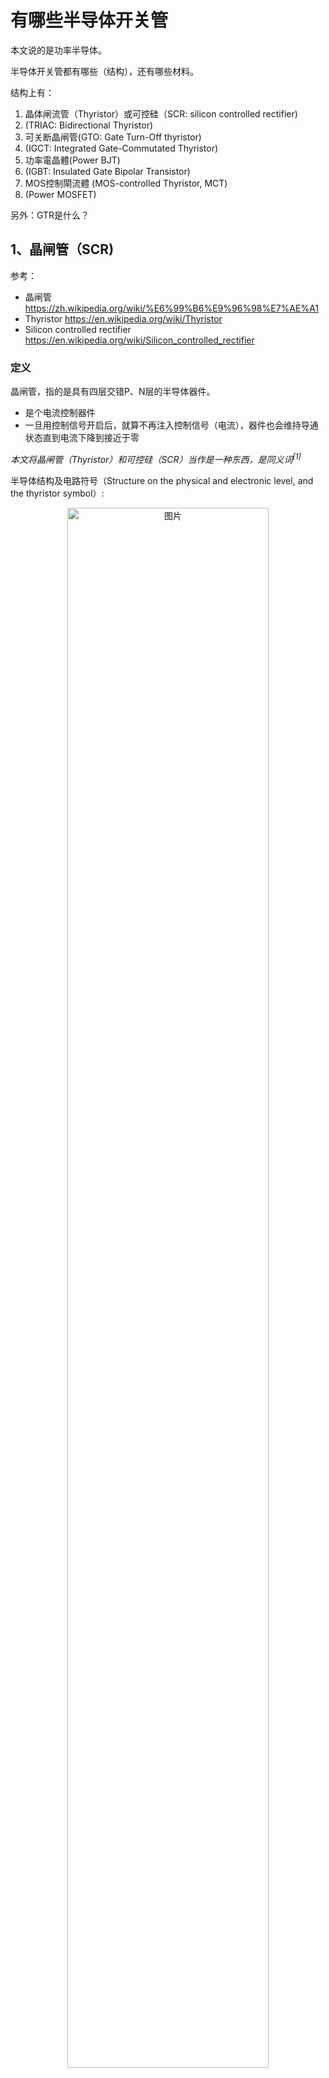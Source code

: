 # 有哪些半导体开关管

本文说的是功率半导体。

半导体开关管都有哪些（结构），还有哪些材料。

结构上有：

1. 晶体闸流管（Thyristor）或可控硅（SCR: silicon controlled rectifier)
2. (TRIAC: Bidirectional Thyristor)
3. 可关断晶闸管(GTO: Gate Turn-Off thyristor)
4. (IGCT: Integrated Gate-Commutated Thyristor)
5. 功率電晶體(Power BJT)
6. (IGBT: Insulated Gate Bipolar Transistor)
7. MOS控制閘流體 (MOS-controlled Thyristor, MCT)
8. (Power MOSFET)

另外：GTR是什么？

## 1、晶闸管（SCR)

参考：

- 晶闸管 <https://zh.wikipedia.org/wiki/%E6%99%B6%E9%96%98%E7%AE%A1>
- Thyristor <https://en.wikipedia.org/wiki/Thyristor>
- Silicon controlled rectifier <https://en.wikipedia.org/wiki/Silicon_controlled_rectifier>

### 定义

晶闸管，指的是具有四层交错P、N层的半导体器件。

- 是个电流控制器件
- 一旦用控制信号开启后，就算不再注入控制信号（电流），器件也会维持导通状态直到电流下降到接近于零

*本文将晶闸管（Thyristor）和可控硅（SCR）当作是一种东西，是同义词<sup>[1]</sup>*

半导体结构及电路符号（Structure on the physical and electronic level, and the thyristor symbol）:

<div  align="center">
<img src="./有哪些半导体开关管/Thyristor_circuit_symbol_SCR.png" width = "80%" height = "80%" alt="图片" align=center />
</div>

Thyristors have three states:

1. Reverse blocking mode – Voltage is applied in the direction that would be blocked by a diode
2. Forward blocking mode – Voltage is applied in the direction that would cause a diode to conduct, but the thyristor has not been triggered into conduction
3. Forward conducting mode – The thyristor has been triggered into conduction and will remain conducting until the forward current drops below a threshold value known as the "holding current"

### 特点

I-V特性曲线

<div  align="center">
<img src="./有哪些半导体开关管/Thyristor_I-V_diagram.png" width = "60%" height = "60%" alt="图片" align=center />
</div>

从曲线中可以看出：

- 器件开启，需要$$I_G \gg 0$$
- 当$$I_G = 0$$，且$$V_{AK}$$较小时，器件处于关闭状态，电流较小，但也会随着$$V_{AK}$$增大而增大
- 当$$I_G = 0$$，在阳极电压$$V_{AK}$$达到$$V_{BO}$$时，器件击穿，电流达到一个(阈值电流)latching current $$I_{L}$$，然后电压进入负电流系数状态（电流越大，两端电压约小，负微分电阻<sup>[2]</sup>）
- 当$$I_G = 0$$，且AK极电压击穿后，进入负微分电阻状态，是有可能电流一直升高(同时电压一直降低)，使得$$I_{AK}$$大于第二个阈值电流(holding current )$$I_{H}$$，也就是$$I_{AK}>I_{H}$$，那么，器件将会和$$I_G \gg 0$$那样，处于完全导通状态
- 当$$I_G > 0$$（且不够大，不足以将器件完全开启），其特性和$$I_G = 0$$差不多，电流$$I_{AK}$$也会随着$$V_{AK}$$增大而增大，只是$$V_{AK}$$一样时，$$I_{AK}$$更大些。同时，达到阈值电流$$I_{L}$$时，$$V_{AK}<V_{BO}$$，然后进入负微分电阻状态，$$I_{AK}$$也可能超过$$I_{H}$$，进入完全导通状态。
- 也就是说，只要$$I_{AK}>I_{H}$$，那么器件就一直处于导通状态，没办法通过控制$$I_G$$的大小去控制器件的开关。
- 这是一个能开，不能关的器件。

缺点：

1. 不能控制关断，需要电流降低，自动进入关断状态
2. 压摆率$$dv/dt$$太高，会导致导通（可用snubber电路抑制）

### 应用

1. 高压直流传输HVDC（高电压，大电流）
2. 应用于工频的开关，通过控制导通的相位角，达到调节输出电压有效值的目的（比控制如钨丝灯），如下图，红色线下的阴影部分是有输出的，蓝色脉冲是触发信号，触发后，晶闸管持续导通，直到电压为零（电流也为零）。
   <div  align="center">
   <img src="./有哪些半导体开关管/晶闸管控制-导通相角大.png" width = "50%" height = "50%" alt="晶闸管控制-导通相角大" align=center />
   </div>

   <div  align="center">
   <img src="./有哪些半导体开关管/晶闸管控制-导通相角小.png" width = "50%" height = "50%" alt="晶闸管控制-导通相角小" align=center />
   </div>

另外，有双向晶闸管，为两个单向晶闸管反向串联构成。

疑问：**为什么符号粗看起来像是达林顿管？**

## 2、TRIAC

TRIAC是什么<https://en.wikipedia.org/wiki/TRIAC>

## GTR，IGBT

## 总结

## 疑问

## 引用

[1] 根据维基百科词条**Silicon controlled rectifier** <https://en.wikipedia.org/wiki/Silicon_controlled_rectifier>:
 Some sources define silicon-controlled rectifiers and thyristors as synonymous, other sources define silicon-controlled rectifiers as a proper subset of the set of thyristors, those being devices with at least four layers of alternating n- and p-type material. According to Bill Gutzwiller, the terms "SCR" and "controlled rectifier" were earlier, and "thyristor" was applied later, as usage of the device spread internationally.

[2] 负阻特性(负微分电阻效应): <https://baike.baidu.com/item/%E8%B4%9F%E5%BE%AE%E5%88%86%E7%94%B5%E9%98%BB%E6%95%88%E5%BA%94>; <https://zh.wikipedia.org/wiki/%E8%B2%A0%E9%98%BB%E7%89%B9%E6%80%A7>

[3] <https://en.wikipedia.org/wiki/TRIAC>